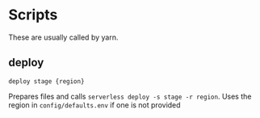 # Scripts

These are usually called by yarn.

## deploy

```shell
deploy stage {region}
```

Prepares files and calls `serverless deploy -s stage -r region`. Uses the region in `config/defaults.env` if one is not provided
